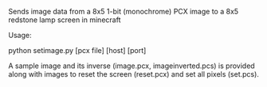 Sends image data from a 8x5 1-bit (monochrome) PCX image to a 8x5 redstone lamp
screen in minecraft

Usage:

python setimage.py [pcx file] [host] [port]

A sample image and its inverse (image.pcx, imageinverted.pcs) is provided along with images to reset the screen (reset.pcx) and set all pixels (set.pcs).


